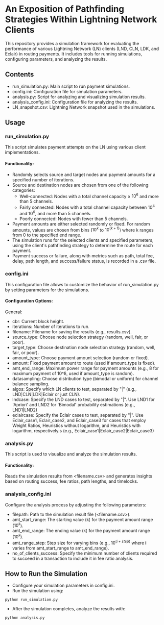 # An Exposition of Pathfinding Strategies Within Lightning Network Clients

This repository provides a simulation framework for evaluating the performance of various Lightning Network (LN) clients (LND, CLN, LDK, and Eclair) in routing payments. It includes tools for running simulations, configuring parameters, and analyzing the results.

## Contents
* run_simulation.py: Main script to run payment simulations.
* config.ini: Configuration file for simulation parameters.
* analysis.py: Script for analyzing and visualizing simulation results.
* analysis_config.ini: Configuration file for analyzing the results.
* LN_snapshot.csv: Lightning Network snapshot used in the simulations.

## Usage
### run_simulation.py
This script simulates payment attempts on the LN using various client implementations.

#### Functionality:

* Randomly selects source and target nodes and payment amounts for a specified number of iterations.
* Source and destination nodes are chosen from one of the following categories:
  - Well-connected: Nodes with a total channel capacity ≥ $10^6$ and more than 5 channels.
  - Fairly connected: Nodes with a total channel capacity between $10^4$ and $10^6$, and more than 5 channels.
  - Poorly connected: Nodes with fewer than 5 channels.
* Payment amounts are either selected randomly or fixed. For random amounts, values are chosen from bins ($10^k$ to $10^{(k+1)}$) where k ranges from 0 to the specified end range.
* The simulation runs for the selected clients and specified parameters, using the client's pathfinding strategy to determine the route for each payment.
* Payment success or failure, along with metrics such as path, total fee, delay, path length, and success/failure status, is recorded in a <filename>.csv file.

### config.ini
This configuration file allows to customize the behavior of run_simulation.py by setting parameters for the simulations.

#### Configuration Options:
General:
- cbr: Current block height.
- iterations: Number of iterations to run.
- filename: Filename for saving the results (e.g., results.csv).
- source_type: Choose node selection strategy (random, well, fair, or poor).
- target_type: Choose destination node selection strategy (random, well, fair, or poor).
- amount_type: Choose payment amount selection (random or fixed).
- amount: Fixed payment amount to route (used if amount_type is fixed).
- amt_end_range: Maximum power range for payment amounts (e.g., 8 for maximum payment of 10^8, used if amount_type is random).
- datasampling: Choose distribution type (bimodal or uniform) for channel balance sampling.
- algos: Specify which LN clients to test, separated by "|" (e.g., LND|CLN|LDK|Eclair or just CLN).
- lndcase: Specify the LND cases to test, separated by "|". Use LND1 for 'Apriori' and LND2 for 'Bimodal' probability estimations (e.g., LND1|LND2)
- eclaircase: Specify the Eclair cases to test, separated by "|". Use Eclair_case1, Eclair_case2, and Eclair_case3 for cases that employ Weight Ratios, Heuristics without logarithm, and
  Heuristics with logarithm, respectively.s (e.g., Eclair_case1|Eclair_case2|Eclair_case3)

### analysis.py
This script is used to visualize and analyze the simulation results.

#### Functionality:

Reads the simulation results from <filename.csv> and generates insights based on routing success, fee ratios, path lengths, and timelocks.

### analysis_config.ini
Configure the analysis process by adjusting the following parameters:

- filepath: Path to the simulation result file (<filename.csv>).
- amt_start_range: The starting value (k) for the payment amount range ($10^k$).
- amt_end_range: The ending value (k) for the payment amount range ($10^k$).
- amt_range_step: Step size for varying bins (e.g., $10^{(i+step)}$ where i varies from amt_start_range to amt_end_range).
- no_of_clients_success: Specify the minimum number of clients required to succeed in a transaction to include it in fee ratio analysis.

## How to Run the Simulation
* Configure your simulation parameters in config.ini.
* Run the simulation using:
```
python run_simulation.py
```
* After the simulation completes, analyze the results with:
```
python analysis.py
```
        
